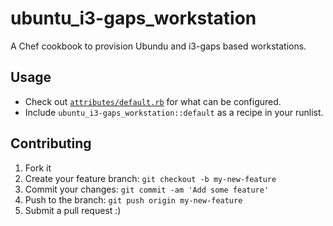 # ubuntu_i3-gaps_workstation

A Chef cookbook to provision Ubundu and i3-gaps based workstations.

## Usage

- Check out [`attributes/default.rb`](attributes/default.rb) for what can be configured.
- Include `ubuntu_i3-gaps_workstation::default` as a recipe in your runlist.

## Contributing

1. Fork it
2. Create your feature branch: `git checkout -b my-new-feature`
3. Commit your changes: `git commit -am 'Add some feature'`
4. Push to the branch: `git push origin my-new-feature`
5. Submit a pull request :)


